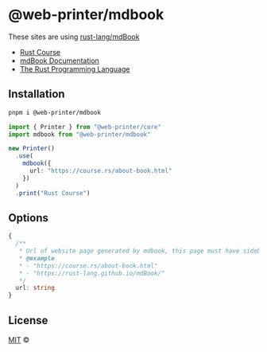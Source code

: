 # @web-printer/mdbook

These sites are using [rust-lang/mdBook](https://github.com/rust-lang/mdBook)
- [Rust Course](https://course.rs/about-book.html)
- [mdBook Documentation](https://rust-lang.github.io/mdBook/)
- [The Rust Programming Language](https://doc.rust-lang.org/book/)

## Installation
```bash
pnpm i @web-printer/mdbook
```

```ts
import { Printer } from "@web-printer/core"
import mdbook from "@web-printer/mdbook"

new Printer()
  .use(
    mdbook({
      url: "https://course.rs/about-book.html"
    })
  )
  .print("Rust Course")
```

## Options

```ts
{
  /**
   * Url of website page generated by mdbook, this page must have sidebar outline
   * @example
   * - "https://course.rs/about-book.html"
   * - "https://rust-lang.github.io/mdBook/"
   */
  url: string
}
```

## License

<a href="https://github.com/busiyiworld/web-printer/blob/main/LICENSE">MIT</a> <span>©</span> <a href="https://github.com/ourongxing"><img width=15 src="https://avatars.githubusercontent.com/u/48356807?v=4"></a>

